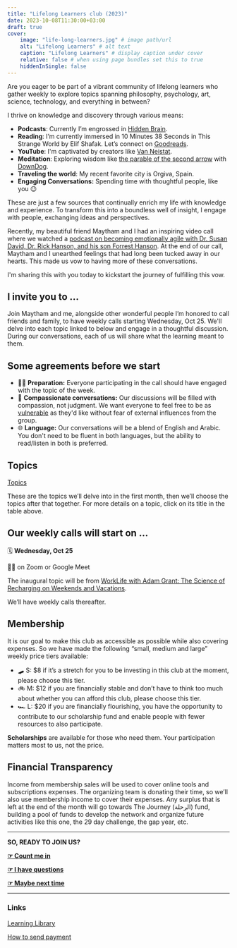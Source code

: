 ```yaml
---
title: "Lifelong Learners club (2023)"
date: 2023-10-08T11:30:00+03:00
draft: true
cover:
    image: "life-long-learners.jpg" # image path/url
    alt: "Lifelong Learners" # alt text
    caption: "Lifelong Learners" # display caption under cover
    relative: false # when using page bundles set this to true
    hiddenInSingle: false
---
```

Are you eager to be part of a vibrant community of lifelong learners who gather weekly to explore topics spanning philosophy, psychology, art, science, technology, and everything in between?

I thrive on knowledge and discovery through various means:

- **Podcasts**: Currently I’m engrossed in [Hidden Brain](https://hiddenbrain.org/).
- **Reading**: I’m currently immersed in 10 Minutes 38 Seconds in This Strange World by Elif Shafak. Let’s connect on [Goodreads](https://www.goodreads.com/user/show/35399941-mujtaba-al-tameemi).
- **YouTube**: I'm captivated by creators like [Van Neistat](https://www.youtube.com/watch?v=eT6wYbaRrlQ).
- **Meditation**: Exploring wisdom like [the parable of the second arrow](https://grandrapidstherapygroup.com/second-arrow-of-suffering/) with [DownDog](https://www.downdogapp.com).
- **Traveling the world**: My recent favorite city is Orgiva, Spain.
- **Engaging Conversations:** Spending time with thoughtful people, like you 😉

These are just a few sources that continually enrich my life with knowledge and experience. To transform this into a boundless well of insight, I engage with people, exchanging ideas and perspectives.

Recently, my beautiful friend Maytham and I had an inspiring video call where we watched a [podcast on becoming emotionally agile with Dr. Susan David, Dr. Rick Hanson, and his son Forrest Hanson](https://www.rickhanson.net/being-well-podcast-becoming-emotionally-agile-with-dr-susan-david/). At the end of our call, Maytham and I unearthed feelings that had long been tucked away in our hearts. This made us vow to having more of these conversations.

I'm sharing this with you today to kickstart the journey of fulfilling this vow.

## I invite you to …

Join Maytham and me, alongside other wonderful people I’m honored to call friends and family, to have weekly calls starting Wednesday, Oct 25. We'll delve into each topic linked to below and engage in a thoughtful discussion. During our conversations, each of us will share what the learning meant to them.

## Some agreements before we start

- 🧑‍💻 **Preparation:** Everyone participating in the call should have engaged with the topic of the week.
- 🫶 **Compassionate conversations:** Our discussions will be filled with compassion, not judgment. We want everyone to feel free to be as [vulnerable](https://www.youtube.com/watch?v=iCvmsMzlF7o) as they'd like without fear of external influences from the group.
- 🌐 **Language:** Our conversations will be a blend of English and Arabic. You don't need to be fluent in both languages, but the ability to read/listen in both is preferred.

## Topics

[Topics](https://mujz.notion.site/233dfdd4bd9447d38041d8db8917264d?v=73ad46982bdf4b4c899eb2345e0bb843)

These are the topics we’ll delve into in the first month, then we’ll choose the topics after that together. For more details on a topic, click on its title in the table above.

## Our weekly calls will start on …

🗓️ **Wednesday, Oct 25**

🧑‍💻 on Zoom or Google Meet

The inaugural topic will be from [‎WorkLife with Adam Grant: The Science of Recharging on Weekends and Vacations](https://podcasts.apple.com/tr/podcast/worklife-with-adam-grant/id1346314086?i=1000629096574).

We’ll have weekly calls thereafter.

## Membership

It is our goal to make this club as accessible as possible while also covering expenses. So we have made the following “small, medium and large” weekly price tiers available:

* 🛹 S: $8 if it’s a stretch for you to be investing in this club at the moment, please choose this tier.
* 🚲 M: $12 if you are financially stable and don’t have to think too much about whether you can afford this club, please choose this tier.
* 🏎️ L: $20 if you are financially flourishing, you have the opportunity to contribute to our scholarship fund and enable people with fewer resources to also participate.

**Scholarships** are available for those who need them. Your participation matters most to us, not the price.

## Financial Transparency

Income from membership sales will be used to cover online tools and subscriptions expenses. The organizing team is donating their time, so we’ll also use membership income to cover their expenses. Any surplus that is left at the end of the month will go towards The Journey (الرحلة) fund, building a pool of funds to develop the network and organize future activities like this one, the 29 day challenge, the gap year, etc.

---

**SO, READY TO JOIN US?**

**[☞ Count me in](https://airtable.com/app56QA8mzol7siJU/shrdQRYEKwWqwHYBv?prefill_Are%20you%20joining%3F=Yes&hide_Are%20you%20joining%3F=true)**

[**☞ I have questions**](https://airtable.com/app56QA8mzol7siJU/shrdQRYEKwWqwHYBv)

**[☞ Maybe next time](https://airtable.com/app56QA8mzol7siJU/shrdQRYEKwWqwHYBv?prefill_Are%20you%20joining%3F=No&hide_Are%20you%20joining%3F=true)**

---

### Links

[Learning Library](https://airtable.com/app56QA8mzol7siJU/shr5zMAcTzCNLX5J1)

[How to send payment](https://mujz.notion.site/How-to-send-payment-bda8f4c99a7a4e5cbd66a82dc38f8a61?pvs=74)
